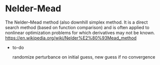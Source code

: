 # Nelder-Mead

The Nelder–Mead method (also downhill simplex method. It is a direct search method (based on function comparison) and is often applied to nonlinear optimization problems for which derivatives may not be known.
https://en.wikipedia.org/wiki/Nelder%E2%80%93Mead_method



* to-do

    randomize perturbance on initial guess, new guess if no convergence